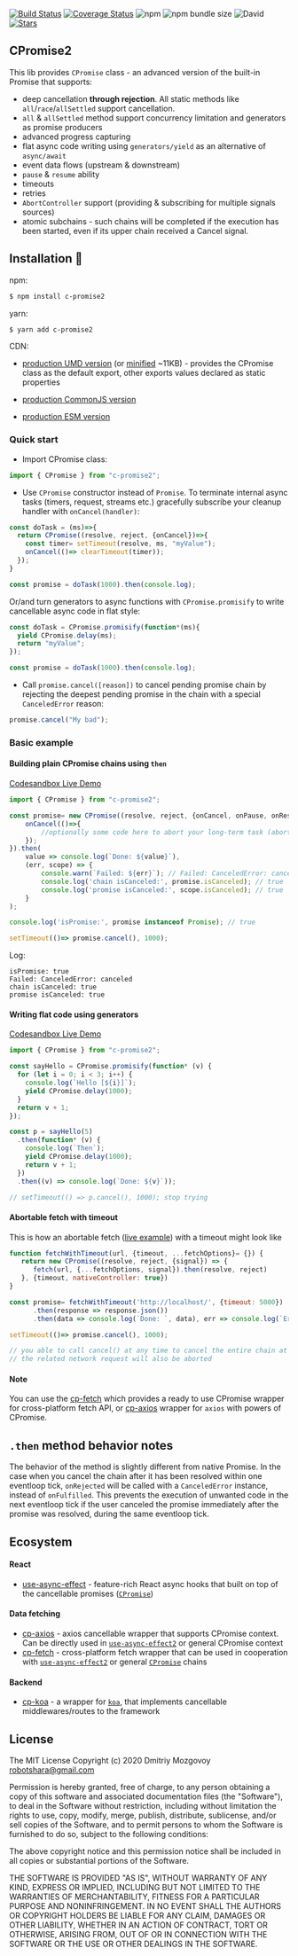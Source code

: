 [![Build Status](https://travis-ci.com/DigitalBrainJS/c-promise.svg?branch=master)](https://travis-ci.com/DigitalBrainJS/c-promise)
[![Coverage Status](https://coveralls.io/repos/github/DigitalBrainJS/c-promise/badge.svg?branch=master)](https://coveralls.io/github/DigitalBrainJS/c-promise?branch=master)
![npm](https://img.shields.io/npm/dm/c-promise2)
![npm bundle size](https://img.shields.io/bundlephobia/minzip/c-promise2)
![David](https://img.shields.io/david/DigitalBrainJS/c-promise)
[![Stars](https://badgen.net/github/stars/DigitalBrainJS/c-promise)](https://github.com/DigitalBrainJS/c-promise/stargazers)

## CPromise2

This lib provides `CPromise` class - an advanced version of the built-in Promise that supports:
- deep cancellation **through rejection**. All static methods like `all`/`race`/`allSettled` support cancellation.
- `all` & `allSettled` method support concurrency limitation and generators as promise producers
- advanced progress capturing
- flat async code writing using `generators/yield` as an alternative of `async/await`
- event data flows (upstream & downstream)
- `pause` & `resume` ability
- timeouts
- retries
- `AbortController` support (providing & subscribing for multiple signals sources)
- atomic subchains - such chains will be completed if the execution has been started, even if its upper chain received a Cancel signal.

## Installation :hammer:

npm:
```bash
$ npm install c-promise2
```
yarn:
```bash
$ yarn add c-promise2
```
CDN:
- [production UMD version](https://unpkg.com/c-promise2) 
(or [minified](https://unpkg.com/c-promise2/dist/c-promise.umd.min.js) ~11KB) - provides the CPromise class 
as the default export, other exports values declared as static properties

- [production CommonJS version](https://unpkg.com/c-promise2/dist/c-promise.cjs.js)

- [production ESM version](https://unpkg.com/c-promise2/dist/c-promise.mjs)

### Quick start

- Import CPromise class:

````js
import { CPromise } from "c-promise2";
````

- Use `CPromise` constructor instead of `Promise`. To terminate internal async tasks (timers, request, streams etc.) gracefully subscribe your cleanup handler with `onCancel(handler)`:

````js
const doTask = (ms)=>{
  return CPromise((resolve, reject, {onCancel})=>{
    const timer= setTimeout(resolve, ms, "myValue");
    onCancel(()=> clearTimeout(timer));
  });
}

const promise = doTask(1000).then(console.log);
````

Or/and turn generators to async functions with `CPromise.promisify` to write cancellable async code in flat style:
````js
const doTask = CPromise.promisify(function*(ms){
  yield CPromise.delay(ms);
  return "myValue";
});

const promise = doTask(1000).then(console.log);
````
- Call `promise.cancel([reason])` to cancel pending promise chain by rejecting the deepest
pending promise in the chain with a special `CanceledError` reason:
````js
promise.cancel("My bad");
````

### Basic example

#### Building plain CPromise chains using `then`
[Codesandbox Live Demo](https://codesandbox.io/s/c-promise2-readme-basic1-7d8u0)
````javascript
import { CPromise } from "c-promise2";

const promise= new CPromise((resolve, reject, {onCancel, onPause, onResume})=>{
    onCancel(()=>{
        //optionally some code here to abort your long-term task (abort request, stop timers etc.)
    });
}).then(
    value => console.log(`Done: ${value}`), 
    (err, scope) => {
        console.warn(`Failed: ${err}`); // Failed: CanceledError: canceled
        console.log('chain isCanceled:', promise.isCanceled); // true
        console.log('promise isCanceled:', scope.isCanceled); // true
    }
);

console.log('isPromise:', promise instanceof Promise); // true

setTimeout(()=> promise.cancel(), 1000);
````

Log:
````
isPromise: true
Failed: CanceledError: canceled 
chain isCanceled: true
promise isCanceled: true
````

#### Writing flat code using generators

[Codesandbox Live Demo](https://codesandbox.io/s/cpromise-readme-flat-code1-forked-cg4ch?file=/src/index.js)

````javascript
import { CPromise } from "c-promise2";

const sayHello = CPromise.promisify(function* (v) {
  for (let i = 0; i < 3; i++) {
    console.log(`Hello [${i}]`);
    yield CPromise.delay(1000);
  }
  return v + 1;
});

const p = sayHello(5)
  .then(function* (v) {
    console.log(`Then`);
    yield CPromise.delay(1000);
    return v + 1;
  })
  .then((v) => console.log(`Done: ${v}`));

// setTimeout(() => p.cancel(), 1000); stop trying
````

#### Abortable fetch with timeout

This is how an abortable fetch ([live example](https://jsfiddle.net/DigitalBrain/c6njyrt9/10/)) with a timeout might look like
````javascript
function fetchWithTimeout(url, {timeout, ...fetchOptions}= {}) {
   return new CPromise((resolve, reject, {signal}) => {
      fetch(url, {...fetchOptions, signal}).then(resolve, reject)
   }, {timeout, nativeController: true})
}

const promise= fetchWithTimeout('http://localhost/', {timeout: 5000})
      .then(response => response.json())
      .then(data => console.log(`Done: `, data), err => console.log(`Error: `, err))

setTimeout(()=> promise.cancel(), 1000); 

// you able to call cancel() at any time to cancel the entire chain at any stage
// the related network request will also be aborted
````

#### Note

You can use the [cp-fetch](https://www.npmjs.com/package/cp-fetch) which provides a ready to use 
CPromise wrapper for cross-platform fetch API, or [cp-axios](https://www.npmjs.com/package/cp-axios) wrapper for `axios` with powers of CPromise.

## `.then` method behavior notes

The behavior of the method is slightly different from native Promise. 
In the case when you cancel the chain after it has been resolved within one eventloop tick,
`onRejected` will be called with a `CanceledError` instance, instead of `onFulfilled`.
This prevents the execution of unwanted code in the next eventloop tick if 
the user canceled the promise immediately after the promise was resolved,
 during the same eventloop tick.

## Ecosystem
#### React
* [use-async-effect](https://www.npmjs.com/package/use-async-effect2) - feature-rich React async hooks that built on top of the cancellable promises ([`CPromise`](https://www.npmjs.com/package/c-promise2))

#### Data fetching
* [cp-axios](https://www.npmjs.com/package/cp-axios) - axios cancellable wrapper that supports CPromise context. Can be directly used in [`use-async-effect2`](https://www.npmjs.com/package/use-async-effect2) or general CPromise context
* [cp-fetch](https://www.npmjs.com/package/cp-fetch) - cross-platform fetch wrapper that can be used in cooperation with [`use-async-effect2`](https://www.npmjs.com/package/use-async-effect2) or general [`CPromise`](https://www.npmjs.com/package/c-promise2) chains

#### Backend
* [cp-koa](https://www.npmjs.com/package/cp-koa) - a wrapper for [`koa`](https://www.npmjs.com/package/koa), that implements cancellable middlewares/routes to the framework

## License

The MIT License Copyright (c) 2020 Dmitriy Mozgovoy robotshara@gmail.com

Permission is hereby granted, free of charge, to any person obtaining a copy of this software and associated documentation files (the "Software"), to deal in the Software without restriction, including without limitation the rights to use, copy, modify, merge, publish, distribute, sublicense, and/or sell copies of the Software, and to permit persons to whom the Software is furnished to do so, subject to the following conditions:

The above copyright notice and this permission notice shall be included in all copies or substantial portions of the Software.

THE SOFTWARE IS PROVIDED "AS IS", WITHOUT WARRANTY OF ANY KIND, EXPRESS OR IMPLIED,
INCLUDING BUT NOT LIMITED TO THE WARRANTIES OF MERCHANTABILITY, FITNESS FOR A PARTICULAR
PURPOSE AND NONINFRINGEMENT. IN NO EVENT SHALL THE AUTHORS OR COPYRIGHT HOLDERS BE LIABLE FOR ANY CLAIM,
DAMAGES OR OTHER LIABILITY, WHETHER IN AN ACTION OF CONTRACT, TORT OR OTHERWISE, ARISING FROM,
OUT OF OR IN CONNECTION WITH THE SOFTWARE OR THE USE OR OTHER DEALINGS IN THE SOFTWARE.
